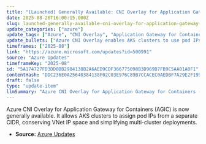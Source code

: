 ```yaml
---
title: "[Launched] Generally Available: CNI Overlay for Application Gateway for Containers and AGIC"
date: 2025-08-26T16:00:15.000Z
slug: launched-generally-available-cni-overlay-for-application-gateway-for-containers-and-agic
update_categories: ["azure"]
update_tags: ["Azure", "CNI Overlay", "Application Gateway for Containers", "AGIC", "AKS", "Networking", "General Availability"]
update_bullets: ["Azure CNI Overlay enables AKS clusters to use pod IPs from a separate CIDR block.", "This conserves VNet IP address space and simplifies multi-cluster deployments.", "The feature is integrated with Application Gateway for Containers (AGIC).", "The capability is now generally available for production use."]
timeframes: ["2025-08"]
link: "https://azure.microsoft.com/updates?id=500991"
source: "Azure Updates"
timeframeKey: "2025-08"
id: "5A174727FD3DD0DB2984138B2A6AED9CDF366775098B3D969B7FB9C5AA01A0F1"
contentHash: "DDC236E0A25640384138F02C03E976C89B7CCACEC0AEDBF7A29E2F199C78E3F8"
draft: false
type: "update-item"
llmSummary: "Azure CNI Overlay for Application Gateway for Containers (AGIC) is now generally available. It allows AKS clusters to assign pod IPs from a separate CIDR, conserving VNet IP space and simplifying multi-cluster deployments."
---
```


Azure CNI Overlay for Application Gateway for Containers (AGIC) is now generally available. It allows AKS clusters to assign pod IPs from a separate CIDR, conserving VNet IP space and simplifying multi-cluster deployments.

- **Source:** [Azure Updates](https://azure.microsoft.com/updates?id=500991)
